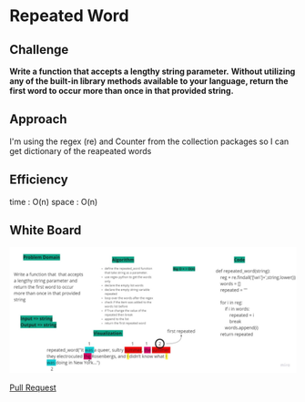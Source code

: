 # Repeated Word
## Challenge
**Write a function that accepts a lengthy string parameter.**
**Without utilizing any of the built-in library methods available to your language, return the first word to occur more than once in that provided string.**

## Approach
I'm using the regex (re) and Counter from the collection packages so I can get dictionary of the reapeated words 

## Efficiency
time : O(n) 
space : O(n)

## White Board
![img](repeat.jpg)

[Pull Request](https://github.com/Rawan199812/401-data-structure/pull/16)